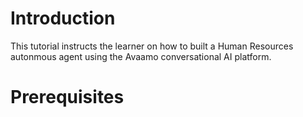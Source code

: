 # Introduction

This tutorial instructs the learner on how to built a Human Resources autonmous agent
using the Avaamo conversational AI platform.

# Prerequisites
